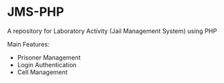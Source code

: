 # JMS-PHP
A repository for Laboratory Activity (Jail Management System) using PHP

Main Features:
- Prisoner Management
- Login Authentication
- Cell Management
